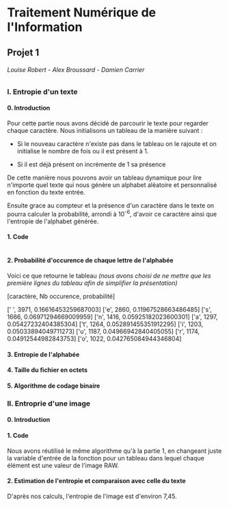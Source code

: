 # Traitement Numérique de l'Information

## Projet 1

###### Louise Robert - Alex Broussard - Damien Carrier

### I. Entropie d'un texte

#### 0. Introduction

Pour cette partie nous avons décidé de parcourir le texte pour regarder chaque caractère. Nous initialisons un tableau de la manière suivant : 

- Si le nouveau caractère n'existe pas dans le tableau on le rajoute et on initialise le nombre de fois ou il est présent à 1.

- Si il est déjà présent on incrémente de 1 sa présence

De cette manière nous pouvons avoir un tableau dynamique pour lire n'importe quel texte qui nous génère un alphabet aléatoire et personnalisé en fonction du texte entrée. 

Ensuite grace au compteur et la présence d'un caractère dans le texte on pourra calculer la probabilité, arrondi à 10<sup>-6</sup>, d'avoir ce caractère ainsi que l'entropie de l'alphabet générée.

#### 1. Code

```python

```

#### 2. Probabilité d'occurence de chaque lettre de l'alphabée

Voici ce que retourne le tableau *(nous avons choisi de ne mettre que les première lignes du tableau afin de simplifier la présentation)*

[caractère, Nb occurence, probabilité]

[' ', 3971, 0.16616453259687003]
['e', 2860, 0.11967528663486485]
['s', 1666, 0.06971294669009959]
['n', 1416, 0.05925182023600301]
['a', 1297, 0.05427232404385304]
['t', 1264, 0.052891455351912295]
['i', 1203, 0.05033894049711273]
['u', 1187, 0.04966942840405055]
['r', 1174, 0.04912544982843753]
['o', 1022, 0.042765084944346804]

#### 3. Entropie de l'alphabée

#### 4. Taille du fichier en octets

#### 5. Algorithme de codage binaire

### II. Entroprie d'une image

#### 0. Introduction

#### 1. Code

Nous avons réutilisé le même algorithme qu'à la partie 1, en changeant juste la variable d'entrée de la fonction pour un tableau dans lequel chaque élément est une valeur de l'image RAW.

#### 2. Estimation de l'entropie et comparaison avec celle du texte

D'après nos calculs, l'entropie de l'image est d'environ 7,45.
